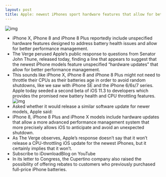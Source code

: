 ```yaml
---
layout: post
title: Apple: newest iPhones sport hardware features that allow for better battery management
---
```

![img](http://media.idownloadblog.com/wp-content/uploads/2017/09/iPhone-8-iPhone-8-Plus-iPhone-X-image-001.jpg)
* iPhone X, iPhone 8 and iPhone 8 Plus reportedly include unspecified hardware features designed to address battery health issues and allow for better performance management.
* The Verge perused Apple’s public response to questions from Senator John Thune, released today, finding a line that appears to suggest that the newest iPhone models feature unspecified “hardware updates” that allow for better performance management.
* This sounds like iPhone X, iPhone 8 and iPhone 8 Plus might not need to throttle their CPUs as their batteries age in order to avoid random shutdowns, like we saw with iPhone SE and the iPhone 6/6s/7 series. Apple today seeded a second beta of iOS 11.3 to developers which provides the promised new battery health and CPU throttling features.
![img](http://media.idownloadblog.com/wp-content/uploads/2018/02/battery-health-e1517945171689.png)
* Asked whether it would release a similar software update for newer models, Apple said:
* iPhone 8, iPhone 8 Plus and iPhone X models include hardware updates that allow a more advanced performance management system that more precisely allows iOS to anticipate and avoid an unexpected shutdown.
* As The Verge observes, Apple’s response doesn’t say that it won’t release a CPU-throttling iOS update for the newest iPhones, but it certainly implies that it won’t.
* Subscribe to iDownloadBlog on YouTube
* In its letter to Congress, the Cupertino company also raised the possibility of offering rebates to customers who previously purchased full-price iPhone batteries.

